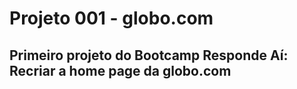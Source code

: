# Projeto 001 - globo.com

## Primeiro projeto do Bootcamp Responde Aí: Recriar a home page da globo.com
